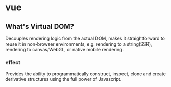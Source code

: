 # vue

## What's Virtual DOM?

Decouples rendering logic from the actual DOM, makes it straightforward to reuse it in non-browser environments, e.g. rendering to a string(SSR), rendering to canvas/WebGL, or native mobile rendering.

### effect

Provides the ability to programmatically construct, inspect, clone and create derivative structures using the full power of Javascript.
